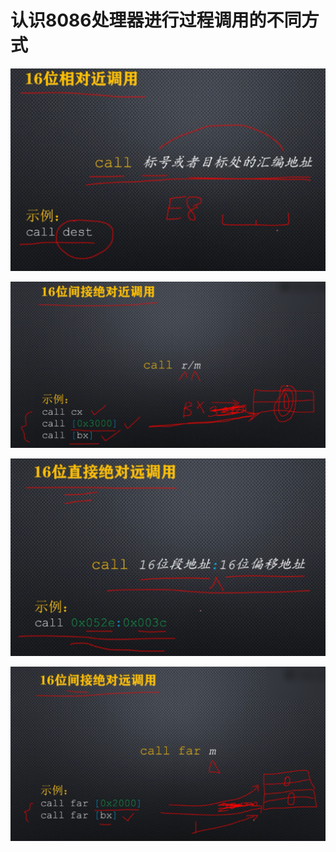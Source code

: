 # 认识8086处理器进行过程调用的不同方式

![image-20210510202735446](./images/image-20210510202735446.png)

![image-20210510203059451](./images/image-20210510203059451.png)

![image-20210510203257687](./images/image-20210510203257687.png)

![image-20210510203654326](./images/image-20210510203654326.png)

